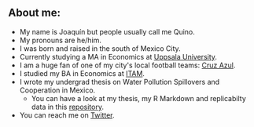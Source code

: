 ## About me:

- My name is Joaquín but people usually call me Quino.
- My pronouns are he/him.
- I was born and raised in the south of Mexico City.
- Currently studying a MA in Economics at [Uppsala University](https://www.nek.uu.se/?languageId=1).
- I am a huge fan of one of my city's local football teams: [Cruz Azul](https://www.cruzazulfc.com.mx/).
- I studied my BA in Economics at [ITAM](https://www.itam.mx/). 
- I wrote my undergrad thesis on Water Pollution Spillovers and Cooperation in Mexico.
  - You can have a look at my thesis, my R Markdown and replicabilty data in this [repository](https://github.com/quinoba/Spillovers_Cooperation).
- You can reach me on [Twitter](https://twitter.com/j_barrutia).
 


